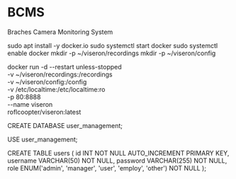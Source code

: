 # BCMS
Braches Camera Monitoring System


  sudo apt install -y docker.io
  sudo systemctl start docker
  sudo systemctl enable docker 
  mkdir -p ~/viseron/recordings
  mkdir -p ~/viseron/config


docker run -d --restart unless-stopped \
  -v ~/viseron/recordings:/recordings \
  -v ~/viseron/config:/config \
  -v /etc/localtime:/etc/localtime:ro \
  -p 80:8888 \
  --name viseron \
  roflcoopter/viseron:latest





CREATE DATABASE user_management;

USE user_management;

CREATE TABLE users (
    id INT NOT NULL AUTO_INCREMENT PRIMARY KEY,
    username VARCHAR(50) NOT NULL,
    password VARCHAR(255) NOT NULL,
    role ENUM('admin', 'manager', 'user', 'employ', 'other') NOT NULL
);
